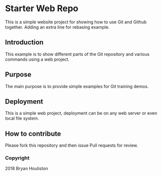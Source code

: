 # Starter Web Repo
This is a simple website project for showing how to use Git and Github together.
Adding an extra line for rebasing example.

## Introduction
This example is to show different parts of the Git repository and various commands using a web project.

## Purpose
The main purpose is to provide simple examples for Git training demos.

## Deployment
This is a simple web project, deployment can be on any web server or even local file system.

## How to contribute
Please fork this repository and then issue Pull requests for review.

### Copyright
2018 Bryan Houliston